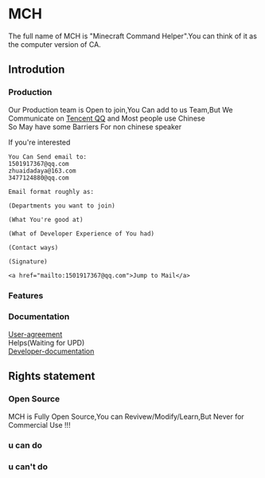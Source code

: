 # MCH
The full name of MCH is "Minecraft Command Helper".You can think of it as the computer version of CA.                                                                   
## Introdution

### Production
Our Production team is Open to join,You Can add to us Team,But We Communicate on [Tencent QQ](https://play.google.com/store/apps/details?id=com.tencent.mobileqq&hl=zh&gl=US&referrer=utm_source%3Dgoogle%26utm_medium%3Dorganic%26utm_term%3D%E4%B8%8B%E8%BD%BDqq&pcampaignid=APPU_1_J92HYPrwHu3EmAXinaOYBA) and Most people use Chinese <br>
So May have some Barriers For non chinese speaker

If you're interested
```
You Can Send email to:
1501917367@qq.com
zhuaidadaya@163.com
3477124880@qq.com

Email format roughly as:

(Departments you want to join)

(What You're good at)

(What of Developer Experience of You had)

(Contact ways)

(Signature)

<a href="mailto:1501917367@qq.com">Jump to Mail</a>

```

### Features
### Documentation
[User-agreement](http://caibiwangluo.eu5.org/mch/yhxy.php)<br>
Helps(Waiting for UPD)<br>
[Developer-documentation](http://caibiwangluo.eu5.org/mch/code.php)<br>
## Rights statement
### Open Source
MCH is Fully Open Source,You can Revivew/Modify/Learn,But Never for Commercial Use !!!

### u can do
### u can't do
